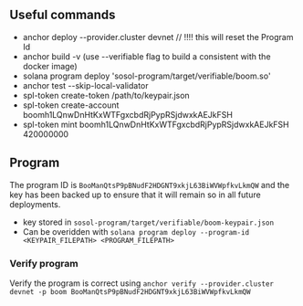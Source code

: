 ## Useful commands

- anchor deploy --provider.cluster devnet // !!!! this will reset the Program Id
- anchor build -v (use --verifiable flag to build a consistent with the docker image)
- solana program deploy 'sosol-program/target/verifiable/boom.so'
- anchor test --skip-local-validator
- spl-token create-token /path/to/keypair.json
- spl-token create-account boomh1LQnwDnHtKxWTFgxcbdRjPypRSjdwxkAEJkFSH
- spl-token mint boomh1LQnwDnHtKxWTFgxcbdRjPypRSjdwxkAEJkFSH 420000000

## Program

The program ID is `BooManQtsP9pBNudF2HDGNT9xkjL63BiWVWpfkvLkmQW` and the key has been backed up to ensure that it will remain so in all future deployments.

- key stored in `sosol-program/target/verifiable/boom-keypair.json`
- Can be overidden with `solana program deploy --program-id <KEYPAIR_FILEPATH> <PROGRAM_FILEPATH>`

### Verify program

Verify the program is correct using `anchor verify --provider.cluster devnet -p boom BooManQtsP9pBNudF2HDGNT9xkjL63BiWVWpfkvLkmQW`

